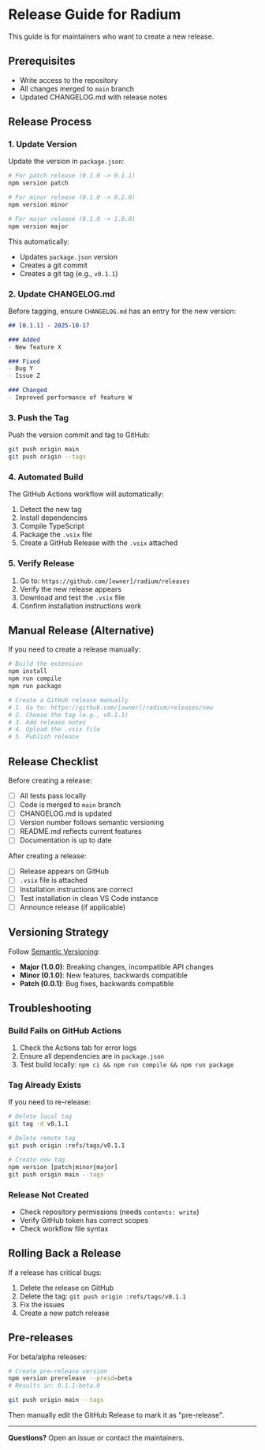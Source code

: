 # Release Guide for Radium

This guide is for maintainers who want to create a new release.

## Prerequisites

- Write access to the repository
- All changes merged to `main` branch
- Updated CHANGELOG.md with release notes

## Release Process

### 1. Update Version

Update the version in `package.json`:

```bash
# For patch release (0.1.0 -> 0.1.1)
npm version patch

# For minor release (0.1.0 -> 0.2.0)
npm version minor

# For major release (0.1.0 -> 1.0.0)
npm version major
```

This automatically:
- Updates `package.json` version
- Creates a git commit
- Creates a git tag (e.g., `v0.1.1`)

### 2. Update CHANGELOG.md

Before tagging, ensure `CHANGELOG.md` has an entry for the new version:

```markdown
## [0.1.1] - 2025-10-17

### Added
- New feature X

### Fixed
- Bug Y
- Issue Z

### Changed
- Improved performance of feature W
```

### 3. Push the Tag

Push the version commit and tag to GitHub:

```bash
git push origin main
git push origin --tags
```

### 4. Automated Build

The GitHub Actions workflow will automatically:
1. Detect the new tag
2. Install dependencies
3. Compile TypeScript
4. Package the `.vsix` file
5. Create a GitHub Release with the `.vsix` attached

### 5. Verify Release

1. Go to: `https://github.com/[owner]/radium/releases`
2. Verify the new release appears
3. Download and test the `.vsix` file
4. Confirm installation instructions work

## Manual Release (Alternative)

If you need to create a release manually:

```bash
# Build the extension
npm install
npm run compile
npm run package

# Create a GitHub release manually
# 1. Go to: https://github.com/[owner]/radium/releases/new
# 2. Choose the tag (e.g., v0.1.1)
# 3. Add release notes
# 4. Upload the .vsix file
# 5. Publish release
```

## Release Checklist

Before creating a release:

- [ ] All tests pass locally
- [ ] Code is merged to `main` branch
- [ ] CHANGELOG.md is updated
- [ ] Version number follows semantic versioning
- [ ] README.md reflects current features
- [ ] Documentation is up to date

After creating a release:

- [ ] Release appears on GitHub
- [ ] `.vsix` file is attached
- [ ] Installation instructions are correct
- [ ] Test installation in clean VS Code instance
- [ ] Announce release (if applicable)

## Versioning Strategy

Follow [Semantic Versioning](https://semver.org/):

- **Major (1.0.0)**: Breaking changes, incompatible API changes
- **Minor (0.1.0)**: New features, backwards compatible
- **Patch (0.0.1)**: Bug fixes, backwards compatible

## Troubleshooting

### Build Fails on GitHub Actions

1. Check the Actions tab for error logs
2. Ensure all dependencies are in `package.json`
3. Test build locally: `npm ci && npm run compile && npm run package`

### Tag Already Exists

If you need to re-release:

```bash
# Delete local tag
git tag -d v0.1.1

# Delete remote tag
git push origin :refs/tags/v0.1.1

# Create new tag
npm version [patch|minor|major]
git push origin main --tags
```

### Release Not Created

- Check repository permissions (needs `contents: write`)
- Verify GitHub token has correct scopes
- Check workflow file syntax

## Rolling Back a Release

If a release has critical bugs:

1. Delete the release on GitHub
2. Delete the tag: `git push origin :refs/tags/v0.1.1`
3. Fix the issues
4. Create a new patch release

## Pre-releases

For beta/alpha releases:

```bash
# Create pre-release version
npm version prerelease --preid=beta
# Results in: 0.1.1-beta.0

git push origin main --tags
```

Then manually edit the GitHub Release to mark it as "pre-release".

---

**Questions?** Open an issue or contact the maintainers.

